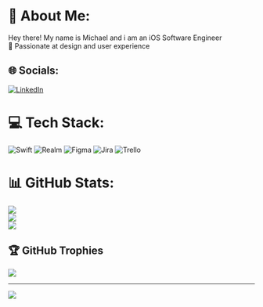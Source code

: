 # 💫 About Me:
Hey there! My name is Michael and i am an iOS Software Engineer<br>🌱 Passionate at design and user experience


## 🌐 Socials:
[![LinkedIn](https://img.shields.io/badge/LinkedIn-%230077B5.svg?logo=linkedin&logoColor=white)](https://linkedin.com/in/yurovmichaeldev) 

# 💻 Tech Stack:
![Swift](https://img.shields.io/badge/swift-F54A2A?style=for-the-badge&logo=swift&logoColor=white) ![Realm](https://img.shields.io/badge/Realm-39477F?style=for-the-badge&logo=realm&logoColor=white) 	![Figma](https://img.shields.io/badge/figma-%23F24E1E.svg?style=for-the-badge&logo=figma&logoColor=white) ![Jira](https://img.shields.io/badge/jira-%230A0FFF.svg?style=for-the-badge&logo=jira&logoColor=white) ![Trello](https://img.shields.io/badge/Trello-%23026AA7.svg?style=for-the-badge&logo=Trello&logoColor=white)
# 📊 GitHub Stats:
![](https://github-readme-stats.vercel.app/api?username=jewelboi14&theme=midnight-purple&hide_border=false&include_all_commits=true&count_private=true)<br/>
![](https://github-readme-streak-stats.herokuapp.com/?user=jewelboi14&theme=midnight-purple&hide_border=false)<br/>
![](https://github-readme-stats.vercel.app/api/top-langs/?username=jewelboi14&theme=midnight-purple&hide_border=false&include_all_commits=true&count_private=true&layout=compact)

## 🏆 GitHub Trophies
![](https://github-profile-trophy.vercel.app/?username=jewelboi14&theme=radical&no-frame=false&no-bg=true&margin-w=4)

---
[![](https://visitcount.itsvg.in/api?id=jewelboi14&icon=0&color=0)](https://visitcount.itsvg.in)
